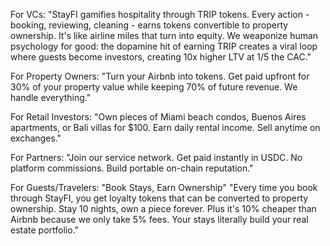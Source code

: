 For VCs:
"StayFI gamifies hospitality through TRIP tokens. Every action - booking, reviewing, cleaning - earns tokens convertible to property ownership. It's like airline miles that turn into equity. We weaponize human psychology for good: the dopamine hit of earning TRIP creates a viral loop where guests become investors, creating 10x higher LTV at 1/5 the CAC."

For Property Owners:
"Turn your Airbnb into tokens. Get paid upfront for 30% of your property value while keeping 70% of future revenue. We handle everything."

For Retail Investors:
"Own pieces of Miami beach condos, Buenos Aires apartments, or Bali villas for $100. Earn daily rental income. Sell anytime on exchanges."

For Partners:
"Join our service network. Get paid instantly in USDC. No platform commissions. Build portable on-chain reputation."

For Guests/Travelers:
"Book Stays, Earn Ownership"
"Every time you book through StayFI, you get loyalty tokens that can be converted to property ownership. Stay 10 nights, own a piece forever. Plus it's 10% cheaper than Airbnb because we only take 5% fees. Your stays literally build your real estate portfolio."
